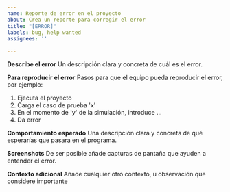 ```yaml
---
name: Reporte de error en el proyecto
about: Crea un reporte para corregir el error
title: "[ERROR]"
labels: bug, help wanted
assignees: ''

---
```


**Describe el error**
Un descripción clara y concreta de cuál es el error.

**Para reproducir el error**
Pasos para que el equipo pueda reproducir el error, por ejemplo:
1. Ejecuta el proyecto
2. Carga el caso de prueba 'x'
3. En el momento de 'y' de la simulación, introduce ...
4. Da error

**Comportamiento esperado**
Una descripción clara y concreta de qué esperarías que pasara en el programa.

**Screenshots**
De ser posible añade capturas de pantaña que ayuden a entender el error.

**Contexto adicional**
Añade cualquier otro contexto, u observación que considere importante
